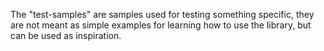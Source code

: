 The "test-samples" are samples used for testing something specific, they are not
meant as simple examples for learning how to use the library, but can be used as
inspiration.

